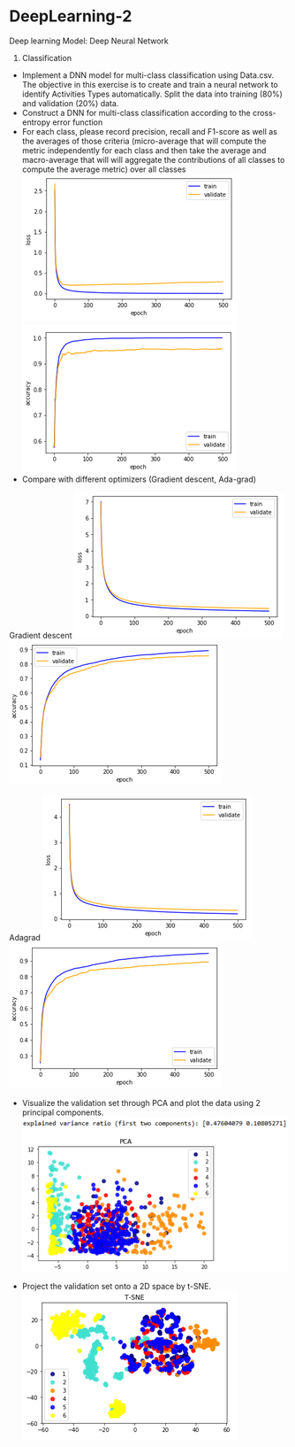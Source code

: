 # DeepLearning-2
Deep learning Model: Deep Neural Network

1. Classification
* Implement a DNN model for multi-class classification using Data.csv. The objective in this exercise is to create and train a neural network to identify Activities Types automatically. Split the data into training (80%) and validation (20%) data.
* Construct a DNN for multi-class classification according to the cross-entropy error function
* For each class, please record precision, recall and F1-score as well as the averages of those criteria (micro-average that will compute the metric independently for each class and then take the average and macro-average that will will aggregate the contributions of all classes to compute the average metric) over all classes
![image](https://github.com/apkeidj123/DeepLearning-2/blob/master/Adam/2019-04-20_130128.png)
![image](https://github.com/apkeidj123/DeepLearning-2/blob/master/Adam/2019-04-20_130135.png)
* Compare with different optimizers (Gradient descent, Ada-grad)

Gradient descent
![image](https://github.com/apkeidj123/DeepLearning-2/blob/master/GD/2019-04-20_133209.png)
![image](https://github.com/apkeidj123/DeepLearning-2/blob/master/GD/2019-04-20_133216.png)

Adagrad
![image](https://github.com/apkeidj123/DeepLearning-2/blob/master/Adagrad/2019-04-20_140458.png)
![image](https://github.com/apkeidj123/DeepLearning-2/blob/master/Adagrad/2019-04-20_140508.png)

* Visualize the validation set through PCA and plot the data using 2 principal components.
![image](https://github.com/apkeidj123/DeepLearning-2/blob/master/Adam/2019-04-20_130145.png)

* Project the validation set onto a 2D space by t-SNE.
![image](https://github.com/apkeidj123/DeepLearning-2/blob/master/Adam/2019-04-20_130157.png)
